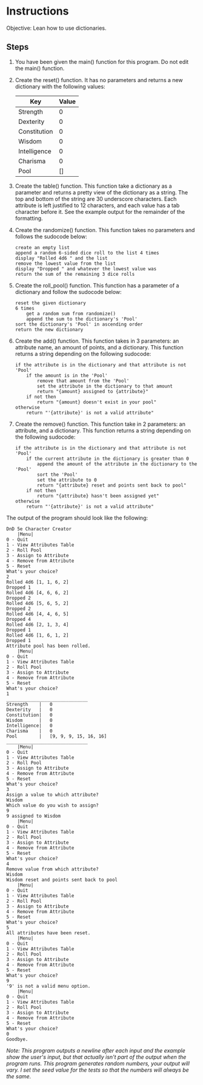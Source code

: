# Instructions
Objective: Lean how to use dictionaries.

## Steps
1. You have been given the main() function for this program. Do not edit the main() function.
2. Create the reset() function. It has no parameters and returns a new dictionary with the following values:

	Key|Value
	--|--
	Strength|0
	Dexterity|0
	Constitution|0
	Wisdom|0
	Intelligence|0
	Charisma|0
	Pool|[]

3. Create the table() function. This function take a dictionary as a parameter and returns a pretty view of the dictionary as a string. The top and bottom of the string are 30 underscore characters. Each attribute is left justified to 12 characters, and each value has a tab character before it. See the example output for the remainder of the formatting.

4. Create the randomize() function. This function takes no parameters and follows the sudocode below:
	```
	create an empty list
	append a random 6-sided dice roll to the list 4 times
	display "Rolled 4d6 " and the list
	remove the lowest value from the list
	display "Dropped " and whatever the lowest value was
	return the sum of the remaining 3 dice rolls
	```
5. Create the roll_pool() function. This function has a parameter of a dictionary and follow the sudocode below:
	```
	reset the given dictionary
	6 times
		get a random sum from randomize()
		append the sum to the dictionary's 'Pool'
	sort the dictionary's 'Pool' in ascending order
	return the new dictionary
	```
6. Create the add() function. This function takes in 3 parameters: an attribute name, an amount of points, and a dictionary. This function returns a string depending on the following sudocode:
	```
	if the attribute is in the dictionary and that attribute is not 'Pool'
		if the amount is in the 'Pool'
			remove that amount from the 'Pool'
			set the attribute in the dictionary to that amount
			return "{amount} assigned to {attribute}"
		if not then
			return "{amount} doesn't exist in your pool"
	otherwise
		return "'{attribute}' is not a valid attribute"
	```
7. Create the remove() function. This function take in 2 parameters: an attribute, and a dictionary. This function returns a string depending on the following sudocode:
	```
	if the attribute is in the dictionary and that attribute is not 'Pool'
		if the current attribute in the dictionary is greater than 0
			append the amount of the attribute in the dictionary to the 'Pool'
			sort the 'Pool'
			set the attribute to 0
			return "{attribute} reset and points sent back to pool"
		if not then
			return "{attribute} hasn't been assigned yet"
	otherwise
		return "'{attribute}' is not a valid attribute"
	```


The output of the program should look like the following:
```
DnD 5e Character Creator
	|Menu|
0 - Quit
1 - View Attributes Table
2 - Roll Pool
3 - Assign to Attribute
4 - Remove from Attribute
5 - Reset
What's your choice?
2
Rolled 4d6 [1, 1, 6, 2]
Dropped 1
Rolled 4d6 [4, 6, 6, 2]
Dropped 2
Rolled 4d6 [5, 6, 5, 2]
Dropped 2
Rolled 4d6 [4, 4, 6, 5]
Dropped 4
Rolled 4d6 [2, 1, 3, 4]
Dropped 1
Rolled 4d6 [1, 6, 1, 2]
Dropped 1
Attribute pool has been rolled.
	|Menu|
0 - Quit
1 - View Attributes Table
2 - Roll Pool
3 - Assign to Attribute
4 - Remove from Attribute
5 - Reset
What's your choice?
1
______________________________
Strength    |	0
Dexterity   |	0
Constitution|	0
Wisdom      |	0
Intelligence|	0
Charisma    |	0
Pool        |	[9, 9, 9, 15, 16, 16]
______________________________
	|Menu|
0 - Quit
1 - View Attributes Table
2 - Roll Pool
3 - Assign to Attribute
4 - Remove from Attribute
5 - Reset
What's your choice?
3
Assign a value to which attribute?
Wisdom
Which value do you wish to assign?
9
9 assigned to Wisdom
	|Menu|
0 - Quit
1 - View Attributes Table
2 - Roll Pool
3 - Assign to Attribute
4 - Remove from Attribute
5 - Reset
What's your choice?
4
Remove value from which attribute?
Wisdom
Wisdom reset and points sent back to pool
	|Menu|
0 - Quit
1 - View Attributes Table
2 - Roll Pool
3 - Assign to Attribute
4 - Remove from Attribute
5 - Reset
What's your choice?
5
All attributes have been reset.
	|Menu|
0 - Quit
1 - View Attributes Table
2 - Roll Pool
3 - Assign to Attribute
4 - Remove from Attribute
5 - Reset
What's your choice?
9
'9' is not a valid menu option.
	|Menu|
0 - Quit
1 - View Attributes Table
2 - Roll Pool
3 - Assign to Attribute
4 - Remove from Attribute
5 - Reset
What's your choice?
0
Goodbye.
```
*Note: This program outputs a newline after each input and the example show the user's input, but that actually isn't part of the output when the program runs. This program generates random numbers, your output will vary. I set the seed value for the tests so that the numbers will always be the same.*